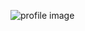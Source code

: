 ![profile image](https://avatars.githubusercontent.com/u/93313116?s=400&u=c83a0ae7066d78174b1b8ad0ca3acf6449208bd4&v=4)

